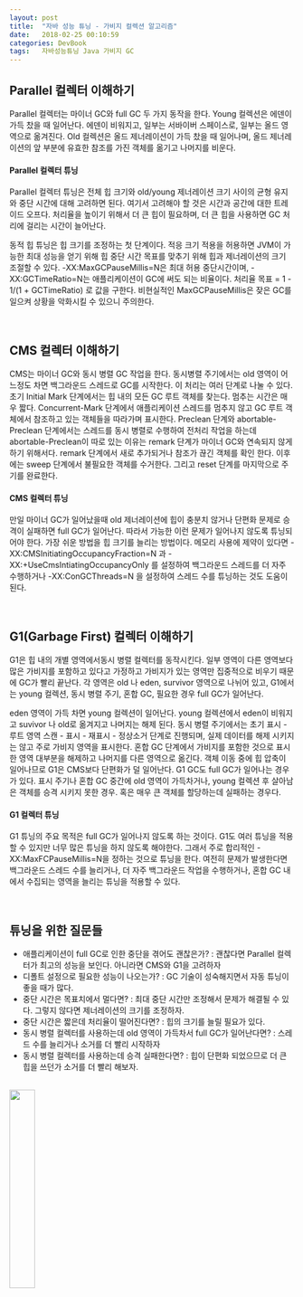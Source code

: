 ```yaml
---
layout: post
title:  "자바 성능 튜닝 - 가비지 컬렉션 알고리즘"
date:   2018-02-25 00:10:59
categories: DevBook
tags:	자바성능튜닝 Java 가비지 GC 
---
```


## Parallel 컬렉터 이해하기
Parallel 컬렉터는 마이너 GC와 full GC 두 가지 동작을 한다. Young 컬렉션은 에덴이 가득 찼을 때 일어난다. 에덴이 비워지고, 일부는 서바이버 스페이스로, 일부는 올드 영역으로 옮겨진다. Old 컬렉션은 올드 제너레이션이 가득 찼을 때 일어나며, 올드 제너레이션의 앞 부분에 유효한 참조를 가진 객체를 옮기고 나머지를 비운다. 

#### Parallel 컬렉터 튜닝
Parallel 컬렉터 튜닝은 전체 힙 크기와 old/young 제너레이션 크기 사이의 균형 유지와 중단 시간에 대해 고려하면 된다. 여기서 고려해야 할 것은 시간과 공간에 대한 트레이드 오프다. 처리율을 높이기 위해서 더 큰 힙이 필요하며, 더 큰 힙을 사용하면 GC 처리에 걸리는 시간이 늘어난다. 

동적 힙 튜닝은 힙 크기를 조정하는 첫 단계이다. 적응 크기 적용을 허용하면 JVM이 가능한 최대 성능을 얻기 위해 힙 중단 시간 목표를 맞추기 위해 힙과 제너레이션의 크기 조절할 수 있다. -XX:MaxGCPauseMillis=N은 최대 허용 중단시간이며,  -XX:GCTimeRatio=N는 애플리케이션이 GC에 써도 되는 비율이다. 처리율 목표 = 1 - 1/(1 + GCTimeRatio) 로 값을 구한다. 비현실적인 MaxGCPauseMillis은 잦은 GC를 일으켜 상황을 악화시킬 수 있으니 주의한다.

<br/> 

## CMS 컬렉터 이해하기 
CMS는 마이너 GC와 동시 병렬 GC 작업을 한다. 동시병렬 주기에서는 old 영역이 어느정도 차면 백그라운드 스레드로 GC를 시작한다. 이 처리는 여러 단계로 나눌 수 있다. 
초기 Initial Mark 단계에서는 힙 내의 모든 GC 루트 객체를 찾는다.  멈추는 시간은 매우 짧다. Concurrent-Mark 단계에서 애플리케이션 스레드를 멈추지 않고 GC 루트 객체에서 참조하고 있는 객체들을 따라가며 표시한다. Preclean 단계와 abortable-Preclean 단계에서는 스레드를 동시 병렬로 수행하여 전처리 작업을 하는데 abortable-Preclean이 따로 있는 이유는 remark 단계가 마이너 GC와 연속되지 않게 하기 위해서다. remark 단계에서 새로 추가되거나 참조가 끊긴 객체를 확인 한다. 이후에는 sweep 단계에서 불필요한 객체를 수거한다. 그리고 reset 단계를 마지막으로 주기를 완료한다. 

#### CMS 컬렉터 튜닝
만일 마이너 GC가 일어났을때 old 제너레이션에 힙이 충분치 않거나 단편화 문제로 승격이 실패하면 full GC가 일어난다. 따라서 가능한 이런 문제가 일어나지 않도록 튜닝되어야 한다. 가장 쉬운 방법을 힙 크기를 늘리는 방법이다. 메모리 사용에 제약이 있다면 -XX:CMSInitiatingOccupancyFraction=N 과 -XX:+UseCmsIntiatingOccupancyOnly 를 설정하여 백그라운드 스레드를 더 자주 수행하거나 -XX:ConGCThreads=N 을 설정하여 스레드 수를 튜닝하는 것도 도움이 된다. 

<br/> 



## G1(Garbage First) 컬렉터 이해하기

G1은 힙 내의 개별 영역에서동시 병렬 컬렉터를 동작시킨다. 일부 영역이 다른 영역보다 많은 가비지를 포함하고 있다고 가정하고 가비지가 있는 영역만 집중적으로 비우기 때문에 GC가 빨리 끝난다. 각 영역은 old 나 eden, survivor 영역으로 나뉘어 있고, G1에서는 young 컬렉션, 동시 병렬 주기, 혼합 GC, 필요한 경우 full GC가 일어난다. 

eden 영역이 가득 차면 young 컬렉션이 일어난다. young 컬렉션에서 eden이 비워지고 suvivor 나 old로 옮겨지고 나머지는 해제 된다. 동시 병렬 주기에서는 초기 표시 - 루트 영역 스캔 - 표시 - 재표시 - 정상소거 단계로 진행되며, 실제 데이터를 해제 시키지는 않고 주로 가비지 영역을 표시한다. 혼합 GC 단계에서 가비지를 포함한 것으로 표시한 영역 대부분을 해제하고 나머지를 다른 영역으로 옮긴다. 객체 이동 중에 힙 압축이 일어나므로 G1은 CMS보다 단편화가 덜 일어난다. G1 GC도 full GC가 일어나는 경우가 있다. 표시 주기나 혼합 GC 중간에 old 영역이 가득차거나, young 컬렉션 후 살아남은 객체를 승격 시키지 못한 경우. 혹은 매우 큰 객체를 할당하는데 실패하는 경우다. 


#### G1 컬렉터 튜닝

G1 튜닝의 주요 목적은 full GC가 일어나지 않도록 하는 것이다. G1도 여러 튜닝을 적용할 수 있지만 너무 많은 튜닝을 하지 않도록 해야한다. 그래서 주로 합리적인 -XX:MaxFCPauseMillis=N을 정하는 것으로 튜닝을 한다. 여전히 문제가 발생한다면 백그라운드 스레드 수를 늘리거나, 더 자주 백그라운드 작업을 수행하거나, 혼합 GC 내에서 수집되는 영역을 늘리는 튜닝을 적용할 수 있다. 


<br/>


## 튜닝을 위한 질문들
- 애플리케이션이 full GC로 인한 중단을 겪어도 괜찮은가? : 괜찮다면 Parallel 컬렉터가 최고의 성능을 보인다. 아니라면 CMS와 G1을 고려하자
- 디폴트 설정으로 필요한 성능이 나오는가? : GC 기술이 성숙해지면서 자동 튜닝이 좋을 때가 많다.
- 중단 시간은 목표치에서 멀다면? : 최대 중단 시간만 조정해서 문제가 해결될 수 있다. 그렇지 않다면 제너레이션의 크기를 조정하자.
- 중단 시간은 짧은데 처리율이 떨어진다면? : 힙의 크기를 늘릴 필요가 있다.
- 동시 병렬 컬렉터를 사용하는데 old 영역이 가득차서 full GC가 일어난다면? : 스레드 수를 늘리거나 소거를 더 빨리 시작하자
- 동시 병렬 컬렉터를 사용하는데 승격 실패한다면? : 힙이 단편화 되었으므로 더 큰 힙을 쓰던가 소거를 더 빨리 해보자.

<br/>

<a href="http://www.aladin.co.kr/shop/wproduct.aspx?ItemId=79248318">
  <img class="book" style="width: 30%; height: 30%" src="http://image.aladin.co.kr/product/7924/83/cover/k542434036_1.jpg"/>
</a>